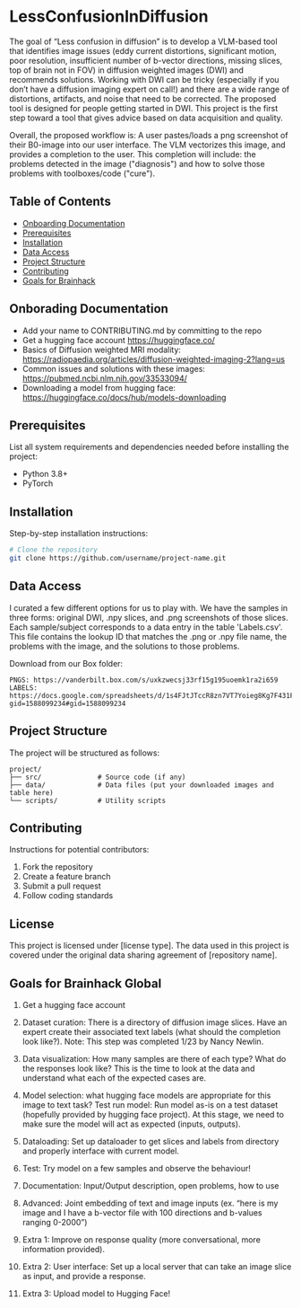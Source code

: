 # LessConfusionInDiffusion
The goal of “Less confusion in diffusion” is to develop a VLM-based tool that identifies image issues (eddy current distortions, significant motion, poor resolution, insufficient number of b-vector directions, missing slices, top of brain not in FOV) in diffusion weighted images (DWI) and recommends solutions. Working with DWI can be tricky (especially if you don’t have a diffusion imaging expert on call!) and there are a wide range of distortions, artifacts, and noise that need to be corrected. The proposed tool is designed for people getting started in DWI. This project is the first step toward a tool that gives advice based on data acquisition and quality. 

Overall, the proposed workflow is: A user pastes/loads a png screenshot of their B0-image into our user interface. The VLM vectorizes this image, and provides a completion to the user. This completion will include: the problems detected in the image ("diagnosis") and how to solve those problems with toolboxes/code ("cure"). 

## Table of Contents
- [Onboarding Documentation](#onboarding)
- [Prerequisites](#prerequisites)
- [Installation](#installation)
- [Data Access](#data-access)
- [Project Structure](#project-structure)
- [Contributing](#contributing)
- [Goals for Brainhack](#goals-for-brainhack-global)


## Onborading Documentation
* Add your name to CONTRIBUTING.md by committing to the repo
* Get a hugging face account https://huggingface.co/ 
* Basics of Diffusion weighted MRI modality: https://radiopaedia.org/articles/diffusion-weighted-imaging-2?lang=us
* Common issues and solutions with these images: https://pubmed.ncbi.nlm.nih.gov/33533094/ 
* Downloading a model from hugging face: https://huggingface.co/docs/hub/models-downloading 

## Prerequisites

List all system requirements and dependencies needed before installing the project:

- Python 3.8+
- PyTorch

## Installation

Step-by-step installation instructions:

```bash
# Clone the repository
git clone https://github.com/username/project-name.git
```

## Data Access
I curated a few different options for us to play with. We have the samples in three forms: original DWI, .npy slices, and .png screenshots of those slices. Each sample/subject corresponds to a data entry in the table 'Labels.csv'. This file contains the lookup ID that matches the .png or .npy file name, the problems with the image, and the solutions to those problems. 

Download from our Box folder:
```
PNGS: https://vanderbilt.box.com/s/uxkzwecsj33rf15g195uoemk1ra2i659
LABELS: https://docs.google.com/spreadsheets/d/1s4FJtJTccR8zn7VT7Yoieg8Kg7F431F1gxwAhXnvT2o/edit?gid=1588099234#gid=1588099234
```

## Project Structure
The project will be structured as follows:
```
project/
├── src/              # Source code (if any)
├── data/             # Data files (put your downloaded images and table here)
└── scripts/          # Utility scripts
```

## Contributing

Instructions for potential contributors:

1. Fork the repository
2. Create a feature branch
3. Submit a pull request
4. Follow coding standards

## License

This project is licensed under [license type]. The data used in this project is covered under the original data sharing agreement of [repository name].

## Goals for Brainhack Global
1. Get a hugging face account
2. Dataset curation: There is a directory of diffusion image slices. Have an expert create their associated text labels (what should the completion look like?). Note: This step was completed 1/23 by Nancy Newlin.
3. Data visualization: How many samples are there of each type? What do the responses look like? This is the time to look at the data and understand what each of the expected cases are.  
4. Model selection: what hugging face models are appropriate for this image to text task?
Test run model: Run model as-is on a test dataset (hopefully provided by hugging face project). At this stage, we need to make sure the model will act as expected (inputs, outputs). 
5. Dataloading: Set up dataloader to get slices and labels from directory and properly interface with current model. 
6. Test: Try model on a few samples and observe the behaviour!
7. Documentation: Input/Output description, open problems, how to use

8. Advanced: Joint embedding of text and image inputs (ex. “here is my image and I have a b-vector file with 100 directions and b-values ranging 0-2000”)
9. Extra 1: Improve on response quality (more conversational, more information provided). 
10. Extra 2: User interface: Set up a local server that can take an image slice as input, and provide a response. 
11. Extra 3: Upload model to Hugging Face!


